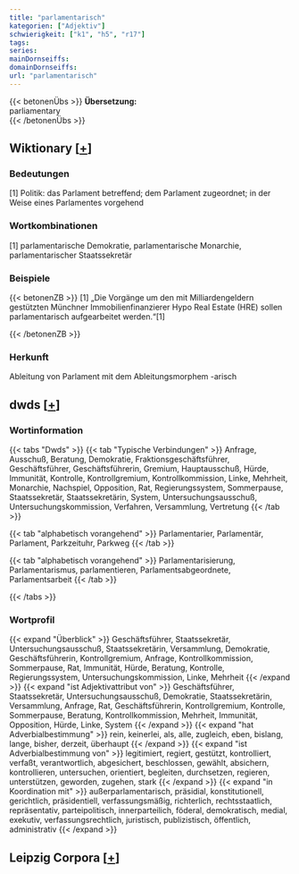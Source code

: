 ```yaml
---
title: "parlamentarisch"
kategorien: ["Adjektiv"]
schwierigkeit: ["k1", "h5", "r17"]
tags:
series:
mainDornseiffs:
domainDornseiffs:
url: "parlamentarisch"
---
```


{{< betonenÜbs >}}
**Übersetzung:**  
parliamentary  
{{< /betonenÜbs >}}

## Wiktionary [[+](https://de.wiktionary.org/wiki/parlamentarisch)]

### Bedeutungen
[1] Politik: das Parlament betreffend; dem Parlament zugeordnet; in der Weise eines Parlamentes vorgehend  

### Wortkombinationen
[1] parlamentarische Demokratie, parlamentarische Monarchie, parlamentarischer Staatssekretär  

### Beispiele
{{< betonenZB >}}
[1] „Die Vorgänge um den mit Milliardengeldern gestützten Münchner Immobilienfinanzierer Hypo Real Estate (HRE) sollen parlamentarisch aufgearbeitet werden.“[1]  

{{< /betonenZB >}}
### Herkunft
Ableitung von Parlament mit dem Ableitungsmorphem -arisch  



## dwds [[+](https://www.dwds.de/wb/parlamentarisch)]

### Wortinformation
{{< tabs "Dwds" >}}
{{< tab "Typische Verbindungen" >}}
Anfrage, Ausschuß, Beratung, Demokratie, Fraktionsgeschäftsführer, Geschäftsführer, Geschäftsführerin, Gremium, Hauptausschuß, Hürde, Immunität, Kontrolle, Kontrollgremium, Kontrollkommission, Linke, Mehrheit, Monarchie, Nachspiel, Opposition, Rat, Regierungssystem, Sommerpause, Staatssekretär, Staatssekretärin, System, Untersuchungsausschuß, Untersuchungskommission, Verfahren, Versammlung, Vertretung
{{< /tab >}}

{{< tab "alphabetisch vorangehend" >}}
Parlamentarier, Parlamentär, Parlament, Parkzeituhr, Parkweg
{{< /tab >}}

{{< tab "alphabetisch vorangehend" >}}
Parlamentarisierung, Parlamentarismus, parlamentieren, Parlamentsabgeordnete, Parlamentsarbeit
{{< /tab >}}

{{< /tabs >}}

### Wortprofil
{{< expand "Überblick" >}} Geschäftsführer, Staatssekretär, Untersuchungsausschuß, Staatssekretärin, Versammlung, Demokratie, Geschäftsführerin, Kontrollgremium, Anfrage, Kontrollkommission, Sommerpause, Rat, Immunität, Hürde, Beratung, Kontrolle, Regierungssystem, Untersuchungskommission, Linke, Mehrheit {{< /expand >}}
{{< expand "ist Adjektivattribut von" >}} Geschäftsführer, Staatssekretär, Untersuchungsausschuß, Demokratie, Staatssekretärin, Versammlung, Anfrage, Rat, Geschäftsführerin, Kontrollgremium, Kontrolle, Sommerpause, Beratung, Kontrollkommission, Mehrheit, Immunität, Opposition, Hürde, Linke, System {{< /expand >}}
{{< expand "hat Adverbialbestimmung" >}} rein, keinerlei, als, alle, zugleich, eben, bislang, lange, bisher, derzeit, überhaupt {{< /expand >}}
{{< expand "ist Adverbialbestimmung von" >}} legitimiert, regiert, gestützt, kontrolliert, verfaßt, verantwortlich, abgesichert, beschlossen, gewählt, absichern, kontrollieren, untersuchen, orientiert, begleiten, durchsetzen, regieren, unterstützen, geworden, zugehen, stark {{< /expand >}}
{{< expand "in Koordination mit" >}} außerparlamentarisch, präsidial, konstitutionell, gerichtlich, präsidentiell, verfassungsmäßig, richterlich, rechtsstaatlich, repräsentativ, parteipolitisch, innerparteilich, föderal, demokratisch, medial, exekutiv, verfassungsrechtlich, juristisch, publizistisch, öffentlich, administrativ {{< /expand >}}

## Leipzig Corpora [[+](https://corpora.uni-leipzig.de/en/res?word=parlamentarisch&corpusId=deu_newscrawl-public_2018)]

